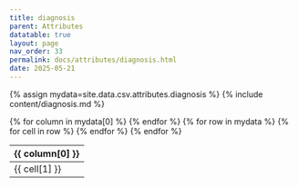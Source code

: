 ```yaml
---
title: diagnosis
parent: Attributes
datatable: true
layout: page
nav_order: 33
permalink: docs/attributes/diagnosis.html
date: 2025-05-21
---
```

{% assign mydata=site.data.csv.attributes.diagnosis %}
{% include content/diagnosis.md %}
<table id="myTable" class="display" style="width:100%">
    <thead>
    {% for column in mydata[0] %}
        <th>{{ column[0] }}</th>
    {% endfor %}
    </thead>
    <tbody>
    {% for row in mydata %}
        <tr>
        {% for cell in row %}
            <td>{{ cell[1] }}</td>
        {% endfor %}
        </tr>
    {% endfor %}
    </tbody>
</table>
<script type="text/javascript">
  $(document).ready(function () {
    $('#myTable').DataTable({
      responsive: true,
      deferRender: false,
      paging: false,
      order: [],
    });
  });
</script>
